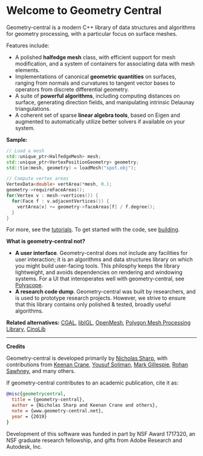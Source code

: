 # Welcome to Geometry Central

Geometry-central is a modern C++ library of data structures and algorithms for geometry processing, with a particular focus on surface meshes.

Features include:

- A polished **halfedge mesh** class, with efficient support for mesh modification, and a system of containers for associating data with mesh elements.
- Implementations of canonical **geometric quantities** on surfaces, ranging from normals and curvatures to tangent vector bases to operators from discrete differential geometry.
- A suite of **powerful algorithms**, including computing distances on surface, generating direction fields, and manipulating intrinsic Delaunay triangulations.
- A coherent set of sparse **linear algebra tools**, based on Eigen and augmented to automatically utilize better solvers if available on your system.


**Sample:**

```cpp
// Load a mesh
std::unique_ptr<HalfedgeMesh> mesh;
std::unique_ptr<VertexPositionGeometry> geometry;
std::tie(mesh, geometry) = loadMesh("spot.obj"); 

// Compute vertex areas
VertexData<double> vertArea(*mesh, 0.);
geometry->requireFaceAreas();
for(Vertex v : mesh->vertices()) {
  for(Face f : v.adjacentVertices()) {
    vertArea[v] += geometry->faceAreas[f] / f.degree();
  }
}
```

For more, see the [tutorials](../tutorials/load_mesh). To get started with the code, see [building](../build/build).

**What is geometry-central not?**

- **A user interface**. Geometry-central does not include any facilities for user interaction; it is an algorithms and data structures library on which you might build user-facing tools. This philosphy keeps the library lightweight, and avoids dependencies on rendering and windowing systems. For a UI that interoperates well with geometry-central, see [Polyscope](https://polyscope.run).
- **A research code dump**. Geometry-central was built by researchers, and is used to prototype research projects. However, we strive to ensure that this library contains only polished & tested, broadly useful algorithms.


**Related alternatives:** 
[CGAL](https://www.cgal.org/),
[libIGL](https://github.com/libigl/libigl),
[OpenMesh](http://www.openmesh.org/),
[Polygon Mesh Processing Library](https://www.pmp-library.org/),
[CinoLib](https://github.com/mlivesu/cinolib)

---

**Credits**

Geometry-central is developed primarily by [Nicholas Sharp](http://nmwsharp.com), with contributions from 
[Keenan Crane](http://keenan.is/here), 
[Yousuf Soliman](http://www.its.caltech.edu/~ysoliman/),
[Mark Gillespie](http://markjgillespie.com/),
[Rohan Sawhney](http://rohansawhney.io/), and many others.

If geometry-central contributes to an academic publication, cite it as:
```bib
@misc{geometrycentral,
  title = {geometry-central},
  author = {Nicholas Sharp and Keenan Crane and others},
  note = {www.geometry-central.net},
  year = {2019}
}
```

Development of this software was funded in part by NSF Award 1717320, an NSF graduate research fellowship, and gifts from Adobe Research and Autodesk, Inc.
